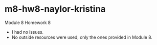 # m8-hw8-naylor-kristina
Module 8 Homework 8
- I had no issues.
- No outside resources were used, only the ones provided in Module 8.
